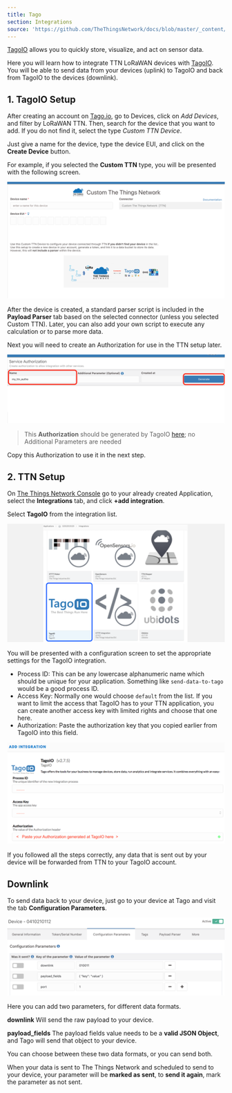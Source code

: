 ```yaml
---
title: Tago
section: Integrations
source: 'https://github.com/TheThingsNetwork/docs/blob/master/_content/applications/tago/index.md'
---
```


[TagoIO](https://tago.io/) allows you to quickly store, visualize, and act on sensor data.

Here you will learn how to integrate TTN LoRaWAN devices with [TagoIO](https://tago.io/). You will be able to send data from your devices (uplink) to TagoIO and back from TagoIO to the devices (downlink).


## 1. TagoIO Setup
After creating an account on [Tago.io](https://tago.io/), go to Devices, click on *Add Devices*, and filter by LoRaWAN TTN. Then, search for the device that you want to add. If you do not find it, select the type *Custom TTN Device*.

Just give a name for the device, type the device EUI, and click on the **Create Device** button. 

For example, if you selected the **Custom TTN** type, you will be presented with the following screen. 

![Add-integration](Tago2.png)

After the device is created, a standard parser script is included in the **Payload Parser** tab based on the selected connector (unless you selected Custom TTN). Later, you can also add your own script to execute any calculation or to parse more data. 

Next you will need to create an Authorization for use in the TTN setup later. 

![Add-integration](Tago4.png)

> This **Authorization** should be generated by TagoIO [here](https://admin.tago.io/devices/authorization); no Additional Parameters are needed

Copy this Authorization to use it in the next step.

## 2. TTN Setup

On [The Things Network Console](https://console.thethingsnetwork.org/) go to your already created Application, select the **Integrations** tab, and click **+add integration**.

Select **TagoIO** from the integration list.

![Add-integration](Tago1.png)

You will be presented with a configuration screen to set the appropriate settings for the TagoIO integration.
* Process ID: This can be any lowercase alphanumeric name which should be unique for your application. Something like `send-data-to-tago` would be a good process ID.
* Access Key: Normally one would choose `default` from the list. If you want to limit the access that TagoIO has to your TTN application, you can create another access key with limited rights and choose that one here.
* Authorization: Paste the authorization key that you copied earlier from TagoIO into this field.

![Create-integration](Tago3.png)

If you followed all the steps correctly, any data that is sent out by your device will be forwarded from TTN to your TagoIO account.


## Downlink

To send data back to your device, just go to your device at Tago and visit the tab **Configuration Parameters**.

![Downlink](Tago5.png)

Here you can add two parameters, for different data formats.

**downlink** 
Will send the raw payload to your device.

**payload_fields** 
The payload fields value needs to be a **valid JSON Object**, and Tago will send that object to your device.

You can choose between these two data formats, or you can send both.

When your data is sent to The Things Network and scheduled to send to your device, your parameter will be **marked as sent**, to **send it again**, mark the parameter as not sent.
